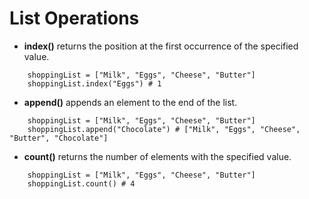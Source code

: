 # List Operations
- **index()** returns the position at the first occurrence of the specified value.

```
    shoppingList = ["Milk", "Eggs", "Cheese", "Butter"]
    shoppingList.index("Eggs") # 1

```
- **append()** appends an element to the end of the list.

```
    shoppingList = ["Milk", "Eggs", "Cheese", "Butter"]
    shoppingList.append("Chocolate") # ["Milk", "Eggs", "Cheese", "Butter", "Chocolate"]

```
- **count()** returns the number of elements with the specified value.

```
    shoppingList = ["Milk", "Eggs", "Cheese", "Butter"]
    shoppingList.count() # 4

```
